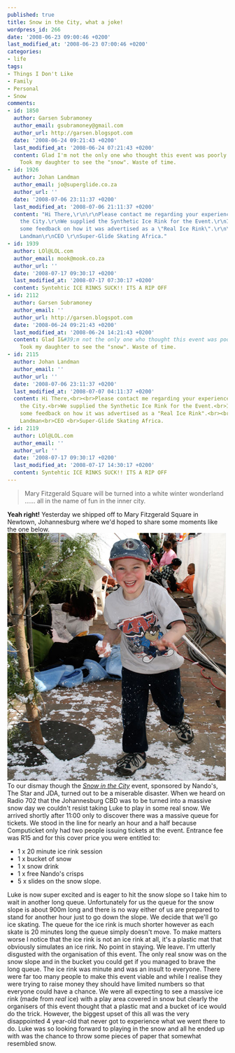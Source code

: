 ```yaml
---
published: true
title: Snow in the City, what a joke!
wordpress_id: 266
date: '2008-06-23 09:00:46 +0200'
last_modified_at: '2008-06-23 07:00:46 +0200'
categories:
- life
tags:
- Things I Don't Like
- Family
- Personal
- Snow
comments:
- id: 1850
  author: Garsen Subramoney
  author_email: gsubramoney@gmail.com
  author_url: http://garsen.blogspot.com
  date: '2008-06-24 09:21:43 +0200'
  last_modified_at: '2008-06-24 07:21:43 +0200'
  content: Glad I'm not the only one who thought this event was poorly organised.
    Took my daughter to see the "snow". Waste of time.
- id: 1926
  author: Johan Landman
  author_email: jo@superglide.co.za
  author_url: ''
  date: '2008-07-06 23:11:37 +0200'
  last_modified_at: '2008-07-06 21:11:37 +0200'
  content: "Hi There,\r\n\r\nPlease contact me regarding your experience at Snow in
    the City.\r\nWe supplied the Synthetic Ice Rink for the Event.\r\nI need to get
    some feedback on how it was advertised as a \"Real Ice Rink\".\r\n\r\nThanks\r\nJohan
    Landman\r\nCEO \r\nSuper-Glide Skating Africa."
- id: 1939
  author: LOl@LOL.com
  author_email: mook@mook.co.za
  author_url: ''
  date: '2008-07-17 09:30:17 +0200'
  last_modified_at: '2008-07-17 07:30:17 +0200'
  content: Syntehtic ICE RINKS SUCK!! ITS A RIP OFF
- id: 2112
  author: Garsen Subramoney
  author_email: ''
  author_url: http://garsen.blogspot.com
  date: '2008-06-24 09:21:43 +0200'
  last_modified_at: '2008-06-24 14:21:43 +0200'
  content: Glad I&#39;m not the only one who thought this event was poorly organised.
    Took my daughter to see the "snow". Waste of time.
- id: 2115
  author: Johan Landman
  author_email: ''
  author_url: ''
  date: '2008-07-06 23:11:37 +0200'
  last_modified_at: '2008-07-07 04:11:37 +0200'
  content: Hi There,<br><br>Please contact me regarding your experience at Snow in
    the City.<br>We supplied the Synthetic Ice Rink for the Event.<br>I need to get
    some feedback on how it was advertised as a "Real Ice Rink".<br><br>Thanks<br>Johan
    Landman<br>CEO <br>Super-Glide Skating Africa.
- id: 2119
  author: LOl@LOL.com
  author_email: ''
  author_url: ''
  date: '2008-07-17 09:30:17 +0200'
  last_modified_at: '2008-07-17 14:30:17 +0200'
  content: Syntehtic ICE RINKS SUCK!! ITS A RIP OFF
---
```

<blockquote>Mary Fitzgerald Square will be turned into a white winter wonderland ...... all in the name of fun in the inner city. 
</blockquote>
<strong>Yeah right!</strong>
Yesterday we shipped off to Mary Fitzgerald Square in Newtown, Johannesburg where we'd hoped to share some moments like the one below.
<img src="/assets/images/uploads/2008/06/luke-snow_opt.jpg" alt="" title="Luke playing in the Snow..." width="500" height="566" class="alignnone size-full wp-image-267" />
To our dismay though the <em><a href="http://www.joburg.org.za/content/view/2612/168/">Snow in the City</a></em> event, sponsored by Nando's, The Star and JDA, turned out to be a miserable disaster.
When we heard on Radio 702 that the Johannesburg CBD was to be turned into a massive snow day we couldn't resist taking Luke to play in some real snow.
We arrived shortly after 11:00 only to discover there was a massive queue for tickets. We stood in the line for nearly an hour and a half because Computicket only had two people issuing tickets at the event.
Entrance fee was R15 and for this cover price you were entitled to:
<ul>
<li>1 x 20 minute ice rink session</li>
<li>1 x bucket of snow</li>
<li>1 x snow drink</li>
<li>1 x free Nando's crisps</li>
<li>5 x slides on the snow slope.</li>
</ul>
Luke is now super excited and is eager to hit the snow slope so I take him to wait in another long queue. Unfortunately for us the queue for the snow slope is about 900m long and there is no way either of us are prepared to stand for another hour just to go down the slope.
We decide that we'll go ice skating. The queue for the ice rink is much shorter however as each skate is 20 minutes long the queue simply doesn't move. To make matters worse I notice that the ice rink is not an ice rink at all, it's a plastic mat that obviously simulates an ice rink.
No point in staying. We leave.
I'm utterly disgusted with the organisation of this event. The only real snow was on the snow slope and in the bucket you could get if you managed to brave the long queue. The ice rink was minute and was an insult to everyone.
There were far too many people to make this event viable and while I realise they were trying to raise money they should have limited numbers so that everyone could have a chance.
We were all expecting to see a massive ice rink (made from <em>real</em> ice) with a play area covered in snow but clearly the organisers of this event thought that a plastic mat and a bucket of ice would do the trick.
However, the biggest upset of this all was the very disappointed 4 year-old that never got to experience what we went there to do. Luke was so looking forward to playing in the snow and all he ended up with was the chance to throw some pieces of paper that somewhat resembled snow.
